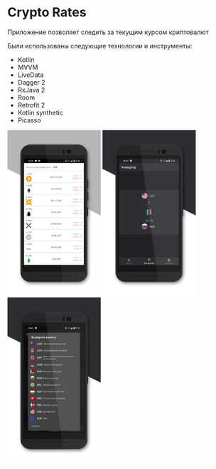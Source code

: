 # Crypto Rates

Приложение позволяет следить за текущим курсом криптовалют

Были использованы следующие технологии и инструменты:

* Kotlin
* MVVM
* LiveData
* Dagger 2
* RxJava 2
* Room
* Retrofit 2
* Kotlin synthetic
* Picasso

<img src="https://raw.githubusercontent.com/ArturDevMob/CryptoRates/master/images/1.png" width="210" /> <img src="https://raw.githubusercontent.com/ArturDevMob/CurrencyRates/master/images/2.png" width="210" /> <img src="https://raw.githubusercontent.com/ArturDevMob/CurrencyRates/master/images/3.png" width="210" />
